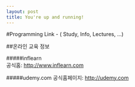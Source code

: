 ```yaml
---
layout: post
title: You're up and running!
---
```


#Programming Link - ( Study, Info, Lectures, ...)


##온라인 교육 정보

#####inflearn  
공식홈: <http://www.inflearn.com>   

#####udemy.com
공식홈페이지: <http://udemy.com>
